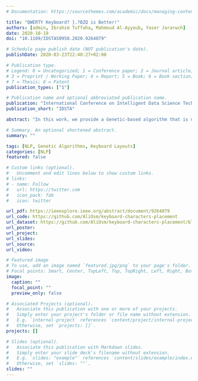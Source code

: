 ```yaml
---
# Documentation: https://sourcethemes.com/academic/docs/managing-content/

title: "QWERTY Keyboard? }.?BZQ is Better!"
authors: [admin, Ibrahim Tuffaha, Mahmoud Al-Ayyoub, Yaser Jararwch]
date: 2020-10-19
doi: "10.1109/IDSTA50958.2020.9264079"

# Schedule page publish date (NOT publication's date).
publishDate: 2020-03-23T22:40:27+02:00

# Publication type.
# Legend: 0 = Uncategorized; 1 = Conference paper; 2 = Journal article;
# 3 = Preprint / Working Paper; 4 = Report; 5 = Book; 6 = Book section;
# 7 = Thesis; 8 = Patent
publication_types: ["1"]

# Publication name and optional abbreviated publication name.
publication: "International Conference on Intelligent Data Science Technologies and Applications"
publication_short: "IDSTA"

abstract: "In this work, we provide a Genetic-based algorithm that is used to quickly find a placement for a set of objects within a given layout such that access to these objects is optimized. The given layout describes the free locations of the objects and the object handles and the access is done through a corpus of object requests. The proposed algorithm optimizes the placement of the objects by searching through a small fraction of the search space. As a case study, we use the algorithm to find a better placement for the keyboard characters than QWERTY and Dvorak Simplified characters placements. The algorithm finds a placement that is better than both QWERTY and Dvorak Simplified by 32.68% and 15.79% respectively on the training set, and 32.71% and 15.84% respectively on the testing set. This result is achieved after searching through only 500K possible solutions, which is about 1.23 × 10-19percent only of the total search space. Both training and testing sets are extracted randomly from TED2013 v1.1 English corpus. Moreover, we release the dataset, code and experimental results on our GitHub repository."

# Summary. An optional shortened abstract.
summary: ""

tags: [NLP, Genetic Algorithms, Keyboard Layouts]
categories: [NLP]
featured: false

# Custom links (optional).
#   Uncomment and edit lines below to show custom links.
# links:
# - name: Follow
#   url: https://twitter.com
#   icon_pack: fab
#   icon: twitter

url_pdf: https://ieeexplore.ieee.org/abstract/document/9264079
url_code: https://github.com/AliOsm/keyboard-characters-placement
url_dataset: https://github.com/AliOsm/keyboard-characters-placement/blob/master/data_dir/TED2013%20v1.1.txt
url_poster:
url_project:
url_slides:
url_source:
url_video:

# Featured image
# To use, add an image named `featured.jpg/png` to your page's folder. 
# Focal points: Smart, Center, TopLeft, Top, TopRight, Left, Right, BottomLeft, Bottom, BottomRight.
image:
  caption: ""
  focal_point: ""
  preview_only: false

# Associated Projects (optional).
#   Associate this publication with one or more of your projects.
#   Simply enter your project's folder or file name without extension.
#   E.g. `internal-project` references `content/project/internal-project/index.md`.
#   Otherwise, set `projects: []`.
projects: []

# Slides (optional).
#   Associate this publication with Markdown slides.
#   Simply enter your slide deck's filename without extension.
#   E.g. `slides: "example"` references `content/slides/example/index.md`.
#   Otherwise, set `slides: ""`.
slides: ""
---
```

